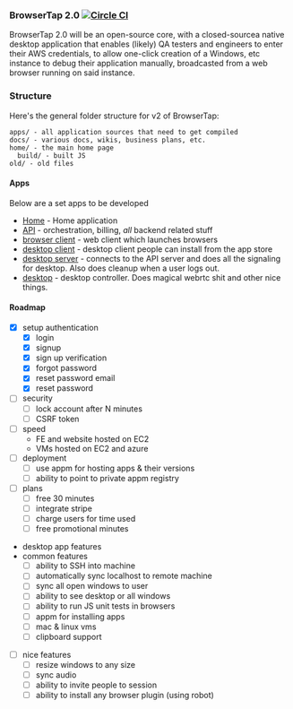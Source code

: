 ### BrowserTap 2.0 [![Circle CI](https://circleci.com/gh/crcn/browsertap.svg?style=svg&circle-token=a50ad3ec92fd16e704ce88523ca0af5a77a15cbe)](https://circleci.com/gh/crcn/browsertap)


BrowserTap 2.0 will be an open-source core, with a closed-sourcea native desktop application that enables (likely) QA testers and engineers to enter their AWS credentials, to allow one-click creation of a Windows, etc instance to debug their application manually, broadcasted from a web browser running on said instance.


### Structure

Here's the general folder structure for v2 of BrowserTap:

```
apps/ - all application sources that need to get compiled
docs/ - various docs, wikis, business plans, etc.
home/ - the main home page
  build/ - built JS 
old/ - old files
```

#### Apps 

Below are a set apps to be developed

- [Home](./apps/home) - Home application
- [API](./apps/api) - orchestration, billing, *all* backend related stuff
- [browser client](./apps/browser-client) - web client which launches browsers
- [desktop client](./apps/desktop-client) - desktop client people can install from the app store
- [desktop server](./apps/desktop-server) - connects to the API server and does all the signaling for desktop. Also does cleanup when a user logs out.
- [desktop](./apps/desktop) - desktop controller. Does magical webrtc shit and other nice things.


#### Roadmap

- [x] setup authentication
  - [x] login
  - [x] signup
  - [x] sign up verification
  - [x] forgot password
  - [x] reset password email
  - [x] reset password
- [ ] security
  - [ ] lock account after N minutes
  - [ ] CSRF token
- [ ] speed
  - FE and website hosted on EC2
  - VMs hosted on EC2 and azure
- [ ] deployment
  - [ ] use appm for hosting apps & their versions
  - [ ] ability to point to private appm registry
- [ ] plans
  - [ ] free 30 minutes
  - [ ] integrate stripe
  - [ ] charge users for time used
  - [ ] free promotional minutes
- desktop app features
- common features
  - [ ] ability to SSH into machine
  - [ ] automatically sync localhost to remote machine
  - [ ] sync all open windows to user
  - [ ] ability to see desktop or all windows
  - [ ] ability to run JS unit tests in browsers
  - [ ] appm for installing apps
  - [ ] mac & linux vms
  - [ ] clipboard support
- [ ] nice features
  - [ ] resize windows to any size
  - [ ] sync audio
  - [ ] ability to invite people to session
  - [ ] ability to install any browser plugin (using robot)